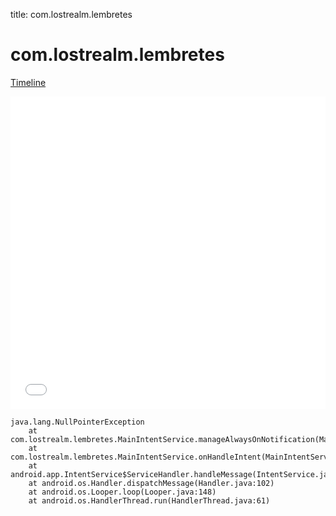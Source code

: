 title: com.lostrealm.lembretes

# com.lostrealm.lembretes

[Timeline](./vis-timeline.html)

<iframe src="./vis-timeline.html" width="100%" height="500px" style="border:none;"></iframe>

```
java.lang.NullPointerException
	at com.lostrealm.lembretes.MainIntentService.manageAlwaysOnNotification(MainIntentService.java:125)
	at com.lostrealm.lembretes.MainIntentService.onHandleIntent(MainIntentService.java:78)
	at android.app.IntentService$ServiceHandler.handleMessage(IntentService.java:66)
	at android.os.Handler.dispatchMessage(Handler.java:102)
	at android.os.Looper.loop(Looper.java:148)
	at android.os.HandlerThread.run(HandlerThread.java:61)

```



